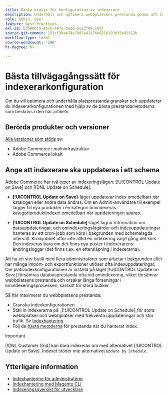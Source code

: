 ```yaml
---
title: Bästa praxis för konfiguration av indexerare
description: Underhåll och optimera webbplatsens prestanda genom att följa vedertagna standarder för indexerarkonfiguration.
role: Admin, User
feature: Best Practices
exl-id: b35806f9-4bc6-407e-bedd-5ce3f09c1b9f
source-git-commit: 153cf3bae74a78d7a41176e0216203d354d2513b
workflow-type: tm+mt
source-wordcount: '296'
ht-degree: 0%

---
```


# Bästa tillvägagångssätt för indexerarkonfiguration

Om du vill optimera och underhålla platsprestanda granskar och uppdaterar du indexerarkonfigurationen med hjälp av de bästa prestandametoderna som beskrivs i den här artikeln.

## Berörda produkter och versioner

[Alla versioner som stöds](../../../release/versions.md) av:

- Adobe Commerce i molninfrastruktur
- Adobe Commerce lokalt

## Ange att indexerare ska uppdateras i ett schema

Adobe Commerce har två typer av indexeringslägen: [!UICONTROL Update on Save] och [!DNL Update on Schedule].

- **[!UICONTROL Update on Save]**-läget uppdaterar index omedelbart när katalogen eller andra data ändras. Om en Admin-användare till exempel lägger till nya produkter i en kategori omindexeras kategoriproduktindexet omedelbart när uppdateringen sparas.

- **[!UICONTROL Update on Schedule]**-läget lagrar information om datauppdateringar, och omindexeringsåtgärder och indexuppdateringar hanteras av ett cron-jobb som körs i bakgrunden med schemalagda intervall. Kronijobbet utför inte alltid en indexering varje gång det körs. Den indexeras bara om det finns nya poster i indexerarens ändringsloggar (det finns t.ex. en eftersläpning i indexerarna).

Att ha en stor butik med flera administratörer som arbetar i bakgrunden eller har många import- och exportfunktioner utlöser ofta indexuppdateringar. Om platsindexkonfigurationen är inställd på läget [!UICONTROL Update on Save] försämras databasprestanda ofta vid omindexering, vilket försämrar webbplatsens prestanda och orsakar långa förseningar i omindexeringsprocessen, särskilt för stora butiker.

Så här maximerar du webbplatsens prestanda:

- Granska indexkonfigurationen.
- Ställ in indexerarna på _[!UICONTROL Update on Schedule]_för stora webbplatser och webbplatser med frekventa uppdateringar och stor trafik. Se [Indexhantering](https://docs.magento.com/user-guide/system/index-management.html#change-the-index-mode).
- Följ de [bästa metoderna](../../../performance/configuration.md) för prestanda när du hanterar index.

>[!IMPORTANT]
>
>[!DNL Customer Grid] kan bara indexeras om med alternativet [!UICONTROL Update on Save]. Indexet stöder inte alternativet `Update by Schedule`.

## Ytterligare information

- [Indexhantering för administratörer](../../../configuration/cli/manage-indexers.md#configure-indexers)
- [Indexhantering med Magento CLI](https://experienceleague.adobe.com/docs/commerce-operations/configuration-guide/cli/manage-indexers.html)
- [Indexeringsöversikt för utvecklare](https://developer.adobe.com/commerce/php/development/components/indexing/)
